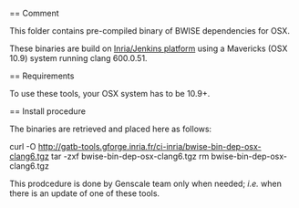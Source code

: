 == Comment

This folder contains pre-compiled binary of BWISE dependencies for OSX.

These binaries are build on [Inria/Jenkins platform](https://ci.inria.fr/gatb-core/view/BWISE/) using a Mavericks (OSX 10.9) system running clang 600.0.51.

== Requirements

To use these tools, your OSX system has to be 10.9+.

== Install procedure
 
The binaries are retrieved and placed here as follows:

curl -O http://gatb-tools.gforge.inria.fr/ci-inria/bwise-bin-dep-osx-clang6.tgz
tar -zxf bwise-bin-dep-osx-clang6.tgz
rm bwise-bin-dep-osx-clang6.tgz

This prodcedure is done by Genscale team only when needed; _i.e._ when there is an update of one of these tools.

